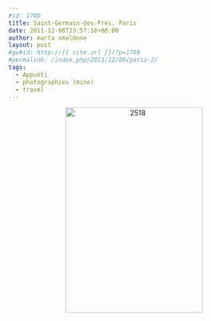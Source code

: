 ```yaml
---
#id: 1780
title: Saint-Germain-des-Prés, Paris
date: 2011-12-06T23:57:18+00:00
author: marta smaldone
layout: post
#gu#id: http://{{ site.url }}/?p=1780
#permalink: /index.php/2011/12/06/paris-2/
tags:
  - Appunti
  - photographies (mine)
  - travel
---
```

<p style="text-align: center;">
  <a href="{{ site.url }}/images/uploads/2011/12/2518.jpg"><img class="aligncenter size-full wp-image-1793" title="2518" src="{{ site.url }}/images/uploads/2011/12/2518.jpg" alt="2518" width="275" height="413" srcset="{{ site.url }}/images/uploads/2011/12/2518.jpg 378w, {{ site.url }}/images/uploads/2011/12/2518-200x300.jpg 200w" sizes="(max-width: 275px) 100vw, 275px" /></a>
</p>

<p style="text-align: center;">